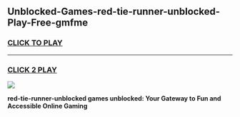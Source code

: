 
## Unblocked-Games-red-tie-runner-unblocked-Play-Free-gmfme
<h3>
<a href="https://premium76.site?title=red-tie-runner-unblocked&ref=18A1">CLICK TO PLAY</a></h3>
<hr>

<h3>
<a href="https://premium76.site?title=red-tie-runner-unblocked&ref=18A1">CLICK 2 PLAY</a>
  
</h3>

<a href="https://premium76.site?title=red-tie-runner-unblocked&ref=18A1"><img src="https://clearcache.store/games.png"></a>


**red-tie-runner-unblocked games unblocked: Your Gateway to Fun and Accessible Online Gaming**
